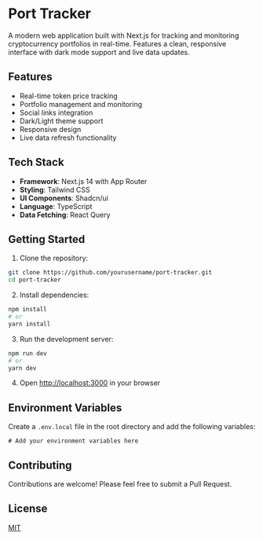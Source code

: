 # Port Tracker

A modern web application built with Next.js for tracking and monitoring cryptocurrency portfolios in real-time. Features a clean, responsive interface with dark mode support and live data updates.

## Features

- Real-time token price tracking
- Portfolio management and monitoring
- Social links integration
- Dark/Light theme support
- Responsive design
- Live data refresh functionality

## Tech Stack

- **Framework**: Next.js 14 with App Router
- **Styling**: Tailwind CSS
- **UI Components**: Shadcn/ui
- **Language**: TypeScript
- **Data Fetching**: React Query

## Getting Started

1. Clone the repository:
```bash
git clone https://github.com/yourusername/port-tracker.git
cd port-tracker
```

2. Install dependencies:
```bash
npm install
# or
yarn install
```

3. Run the development server:
```bash
npm run dev
# or
yarn dev
```

4. Open [http://localhost:3000](http://localhost:3000) in your browser

## Environment Variables

Create a `.env.local` file in the root directory and add the following variables:
```
# Add your environment variables here
```

## Contributing

Contributions are welcome! Please feel free to submit a Pull Request.

## License

[MIT](LICENSE)